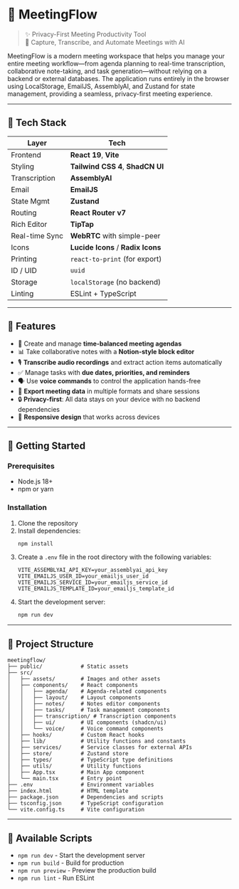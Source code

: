 # 🧠 MeetingFlow

> ✨ Privacy-First Meeting Productivity Tool  
> 📅 Capture, Transcribe, and Automate Meetings with AI

MeetingFlow is a modern meeting workspace that helps you manage your entire meeting workflow—from agenda planning to real-time transcription, collaborative note-taking, and task generation—without relying on a backend or external databases. The application runs entirely in the browser using LocalStorage, EmailJS, AssemblyAI, and Zustand for state management, providing a seamless, privacy-first meeting experience.

---

## 🚀 Tech Stack

| Layer        | Tech                      |
|--------------|---------------------------|
| Frontend     | **React 19**, **Vite**    |
| Styling      | **Tailwind CSS 4**, **ShadCN UI** |
| Transcription| **AssemblyAI**            |
| Email        | **EmailJS**               |
| State Mgmt   | **Zustand**               |
| Routing      | **React Router v7**       |
| Rich Editor  | **TipTap**                |
| Real-time Sync| **WebRTC** with simple-peer |
| Icons        | **Lucide Icons** / **Radix Icons** |
| Printing     | `react-to-print` (for export) |
| ID / UID     | `uuid`                    |
| Storage      | `localStorage` (no backend) |
| Linting      | ESLint + TypeScript       |

---

## 🧪 Features

- 📝 Create and manage **time-balanced meeting agendas**
- 📊 Take collaborative notes with a **Notion-style block editor**
- 🎙️ **Transcribe audio recordings** and extract action items automatically
- ✅ Manage tasks with **due dates, priorities, and reminders**
- 🗣️ Use **voice commands** to control the application hands-free
- 🔄 **Export meeting data** in multiple formats and share sessions
- 🔒 **Privacy-first**: All data stays on your device with no backend dependencies
- 📱 **Responsive design** that works across devices

---

## 🚀 Getting Started

### Prerequisites

- Node.js 18+
- npm or yarn

### Installation

1. Clone the repository
2. Install dependencies:
   ```bash
   npm install
   ```
3. Create a `.env` file in the root directory with the following variables:
   ```
   VITE_ASSEMBLYAI_API_KEY=your_assemblyai_api_key
   VITE_EMAILJS_USER_ID=your_emailjs_user_id
   VITE_EMAILJS_SERVICE_ID=your_emailjs_service_id
   VITE_EMAILJS_TEMPLATE_ID=your_emailjs_template_id
   ```
4. Start the development server:
   ```bash
   npm run dev
   ```

---

## 📁 Project Structure

```
meetingflow/
├── public/            # Static assets
├── src/
│   ├── assets/        # Images and other assets
│   ├── components/    # React components
│   │   ├── agenda/    # Agenda-related components
│   │   ├── layout/    # Layout components
│   │   ├── notes/     # Notes editor components
│   │   ├── tasks/     # Task management components
│   │   ├── transcription/ # Transcription components
│   │   ├── ui/        # UI components (shadcn/ui)
│   │   └── voice/     # Voice command components
│   ├── hooks/         # Custom React hooks
│   ├── lib/           # Utility functions and constants
│   ├── services/      # Service classes for external APIs
│   ├── store/         # Zustand store
│   ├── types/         # TypeScript type definitions
│   ├── utils/         # Utility functions
│   ├── App.tsx        # Main App component
│   └── main.tsx       # Entry point
├── .env               # Environment variables
├── index.html         # HTML template
├── package.json       # Dependencies and scripts
├── tsconfig.json      # TypeScript configuration
└── vite.config.ts     # Vite configuration
```

---

## 📜 Available Scripts

- `npm run dev` - Start the development server
- `npm run build` - Build for production
- `npm run preview` - Preview the production build
- `npm run lint` - Run ESLint
